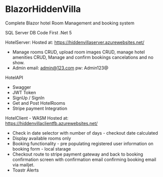 # BlazorHiddenVilla
Complete Blazor hotel Room Management and booking system

SQL Server DB Code First .Net 5

HotelServer: Hosted at: https://hiddenvillaserver.azurewebsites.net/
- Manage rooms CRUD, upload room images CRUD, manage hotel amenities CRUD, Manage and confirm bookings cancelations and no show. 
- Admin email: admin@123.com pw: Admin123@

HotelAPI
- Swagger
- JWT Token
- SignUp / SignIn
- Get and Post HotelRooms
- Stripe payment Integration 

HotelClient - WASM Hosted at: https://hiddenvillaclientfb.azurewebsites.net/
- Check in date selector with number of days - checkout date calculated
- Display available rooms only 
- Booking functionality - pre populating registered user information on booking form - local starage
- Checkout route to stripe payment gateway and back to booking confirmation screen with confirmation email confirming booking email via mailjet.
- Toastr Alerts

